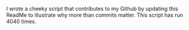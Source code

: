 I wrote a cheeky script that contributes to my Github by updating this ReadMe to illustrate why more than commits matter. This script has run 4040 times.